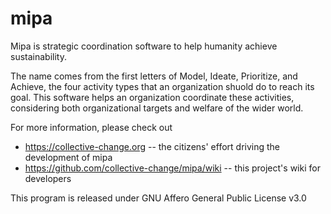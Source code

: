 # mipa

Mipa is strategic coordination software to help humanity achieve sustainability. 

The name comes from the first letters of Model, Ideate, Prioritize, and Achieve, the four activity types that an organization shuold do to reach its goal. This software helps an organization coordinate these activities, considering both organizational targets and welfare of the wider world.

For more information, please check out 
* https://collective-change.org -- the citizens' effort driving the development of mipa
* https://github.com/collective-change/mipa/wiki -- this project's wiki for developers

This program is released under GNU Affero General Public License v3.0
